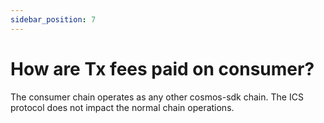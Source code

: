 ```yaml
---
sidebar_position: 7
---
```


# How are Tx fees paid on consumer?

The consumer chain operates as any other cosmos-sdk chain. The ICS protocol does not impact the normal chain operations.

